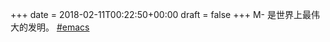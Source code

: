 +++
date = 2018-02-11T00:22:50+00:00
draft = false
+++
M-<SPC> 是世界上最伟大的发明。 <a href="https://mstdn.shimmy1996.com/tags/emacs" class="mention hashtag" rel="tag">#<span>emacs</span></a>